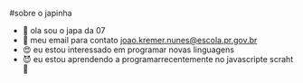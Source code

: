#sobre o japinha 
- 🦶️ ola sou o japa da 07 
- 👨‍ meu email para contato joao.kremer.nunes@escola.pr.gov.br
- 😍 eu estou interessado em programar novas linguagens
- 😈 eu estou aprendendo a programarrecentemente no javascripte scraht🦶️
